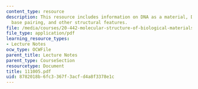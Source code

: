 ```yaml
---
content_type: resource
description: This resource includes information on DNA as a material, DNA history,
  base pairing, and other structural features.
file: /media/courses/20-442-molecular-structure-of-biological-materials-be-442-fall-2005/8782018b6fc3367f3acfd4a8f3378e1c_111005.pdf
file_type: application/pdf
learning_resource_types:
- Lecture Notes
ocw_type: OCWFile
parent_title: Lecture Notes
parent_type: CourseSection
resourcetype: Document
title: 111005.pdf
uid: 8782018b-6fc3-367f-3acf-d4a8f3378e1c
---
```

